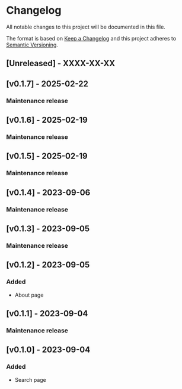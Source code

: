 # Changelog

All notable changes to this project will be documented in this file.

The format is based on [Keep a Changelog](http://keepachangelog.com/en/1.0.0/) and this project adheres to [Semantic Versioning](http://semver.org/spec/v2.0.0.html).

## [Unreleased] - XXXX-XX-XX

## [v0.1.7] -  2025-02-22

### Maintenance release


## [v0.1.6] -  2025-02-19

### Maintenance release


## [v0.1.5] -  2025-02-19

### Maintenance release


## [v0.1.4] -  2023-09-06

### Maintenance release



## [v0.1.3] -  2023-09-05

### Maintenance release



## [v0.1.2] -  2023-09-05

### Added

- About page



## [v0.1.1] -  2023-09-04

### Maintenance release



## [v0.1.0] -  2023-09-04

### Added

- Search page
